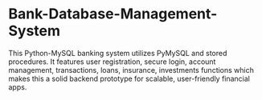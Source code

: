 # Bank-Database-Management-System
This Python-MySQL banking system utilizes PyMySQL and stored procedures. It features user registration, secure login, account management, transactions, loans, insurance, investments functions which makes this a solid backend prototype for scalable, user-friendly financial apps.
